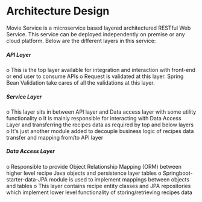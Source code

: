 # Architecture Design
Movie Service is a microservice based layered architectured RESTful Web Service. This service can be deployed independently on premise or any cloud platform.
Below are the different layers in this service:
##### API Layer
o	This is the top layer available for integration and interaction with front-end or end user to consume APIs
o	Request is validated at this layer. Spring Bean Validation take cares of all the validations at this layer. 

##### Service Layer
o	This layer sits in between API layer and Data access layer with some utility functionality
o	It is mainly responsible for interacting with Data Access Layer and transferring the recipes data as required by top and below layers
o	It's just another module added to decouple business logic of recipes data transfer and mapping from/to API layer

##### Data Access Layer
o	Responsible to provide Object Relationship Mapping (ORM) between higher level recipe Java objects and persistence layer tables
o	Springboot-starter-data-JPA module is used to implement mappings between objects and tables
o	This layer contains recipe entity classes and JPA repositories which implement lower level functionality of storing/retrieving recipes data
